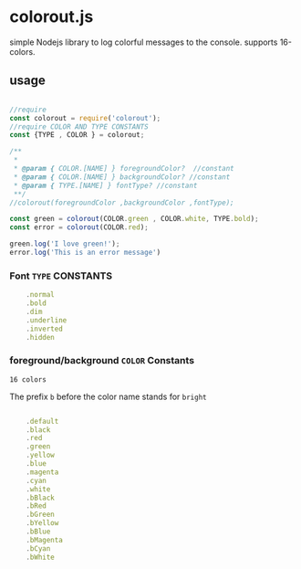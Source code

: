 # colorout.js

simple Nodejs library to log colorful messages to the console.
supports 16-colors.

## usage

```js

//require
const colorout = require('colorout');
//require COLOR AND TYPE CONSTANTS
const {TYPE , COLOR } = colorout;

/**
 *
 * @param { COLOR.[NAME] } foregroundColor?  //constant
 * @param { COLOR.[NAME] } backgroundColor? //constant
 * @param { TYPE.[NAME] } fontType? //constant
 **/
//colorout(foregroundColor ,backgroundColor ,fontType);

const green = colorout(COLOR.green , COLOR.white, TYPE.bold);
const error = colorout(COLOR.red);

green.log('I love green!');
error.log('This is an error message')

```

### Font `TYPE` CONSTANTS

```js
    .normal
    .bold
    .dim
    .underline
    .inverted
    .hidden
```

### foreground/background `COLOR` Constants

`16 colors`

The prefix `b` before the color name stands for `bright`

```js

    .default
    .black
    .red
    .green
    .yellow
    .blue
    .magenta
    .cyan
    .white
    .bBlack
    .bRed
    .bGreen
    .bYellow
    .bBlue
    .bMagenta
    .bCyan
    .bWhite

```